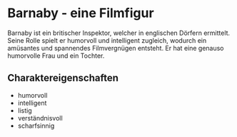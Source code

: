# Barnaby - eine Filmfigur 

Barnaby ist ein britischer Inspektor, welcher in englischen Dörfern ermittelt.
Seine Rolle spielt er humorvoll und intelligent zugleich, wodurch ein amüsantes und spannendes
Filmvergnügen entsteht.
Er hat eine genauso humorvolle Frau und ein Tochter.

## Charaktereigenschaften

* humorvoll
* intelligent
* listig
* verständnisvoll
* scharfsinnig